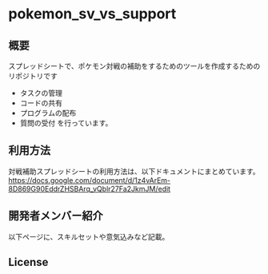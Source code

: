 # pokemon_sv_vs_support
## 概要
スプレッドシートで、ポケモン対戦の補助をするためのツールを作成するためのリポジトリです
- タスクの管理
- コードの共有
- プログラムの配布
- 質問の受付
を行っています。
## 利用方法
対戦補助スプレッドシートの利用方法は、以下ドキュメントにまとめています。
https://docs.google.com/document/d/1z4vArEm-8D869G90EddrZHSBArq_vQblr27Fa2JkmJM/edit
## 開発者メンバー紹介
以下ページに、スキルセットや意気込みなど記載。
## License
